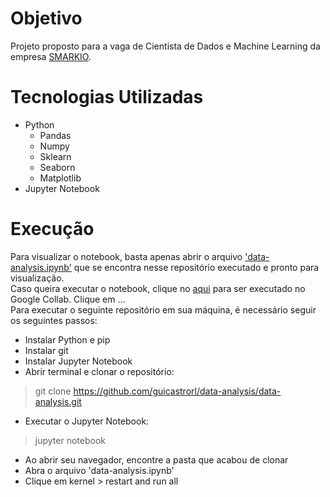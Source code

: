 # Objetivo
Projeto proposto para a vaga de Cientista de Dados e Machine Learning da empresa [SMARKIO](https://smarkio.com.br).

# Tecnologias Utilizadas
* Python
  * Pandas
  * Numpy
  * Sklearn
  * Seaborn
  * Matplotlib
* Jupyter Notebook

# Execução
Para visualizar o notebook, basta apenas abrir o arquivo ['data-analysis.ipynb'](https://github.com/guicastrorl/data-analysis/blob/main/data-analysis.ipynb) que se encontra nesse repositório executado e pronto para visualização.<br>
Caso queira executar o notebook, clique no [aqui](https://colab.research.google.com/drive/1MplHh9Cd5mVTXstdcw-nmi7VsrBt_tU2?usp=sharing) para ser executado no Google Collab. Clique em ...<br>
Para executar o seguinte repositório em sua máquina, é necessário seguir os seguintes passos:<br>
* Instalar Python e pip
* Instalar git
* Instalar Jupyter Notebook
* Abrir terminal e clonar o repositório:
> git clone https://github.com/guicastrorl/data-analysis/data-analysis.git
* Executar o Jupyter Notebook:
> jupyter notebook
* Ao abrir seu navegador, encontre a pasta que acabou de clonar
* Abra o arquivo 'data-analysis.ipynb'
* Clique em kernel > restart and run all

